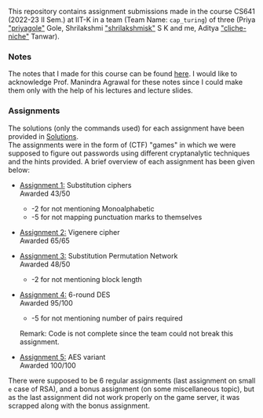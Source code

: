 This repository contains assignment submissions made in the course CS641 (2022-23 II Sem.) at IIT-K in a team (Team Name: `cap_turing`) of three (Priya ["priyagole"](https://github.com/priyagole) Gole, Shrilakshmi ["shrilakshmisk"](https://github.com/shrilakshmisk) S K and me, Aditya ["cliche-niche"](https://github.com/cliche-niche) Tanwar).

### Notes
The notes that I made for this course can be found [here](./Notes.pdf). I would like to acknowledge Prof. Manindra Agrawal for these notes since I could make them only with the help of his lectures and lecture slides.

### Assignments

The solutions (only the commands used) for each assignment have been provided in [Solutions](./Solutions.md). <br>
The assignments were in the form of (CTF) "games" in which we were supposed to figure out passwords using different cryptanalytic techniques and the hints provided. A brief overview of each assignment has been given below:

+ [Assignment 1:](./A1/) Substitution ciphers <br> Awarded 43/50 
    + -2 for not mentioning Monoalphabetic
    + -5 for not mapping punctuation marks to themselves
+ [Assignment 2:](./A2/) Vigenere cipher <br> Awarded 65/65
+ [Assignment 3:](./A3/) Substitution Permutation Network <br> Awarded 48/50
    + -2 for not mentioning block length
+ [Assignment 4:](./A4/) 6-round DES <br> Awarded 95/100
    + -5 for not mentioning number of pairs required <br>

    Remark: Code is not complete since the team could not break this assignment.
+ [Assignment 5:](./A5/) AES variant <br> Awarded 100/100

There were supposed to be 6 regular assignments (last assignment on small `e` case of RSA), and a bonus assignment (on some miscellaneous topic), but as the last assignment did not work properly on the game server, it was scrapped along with the bonus assignment.
